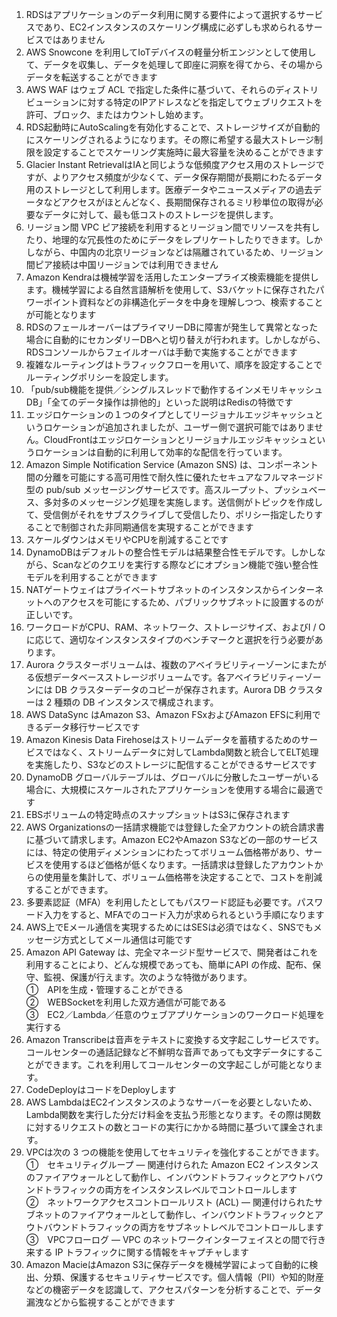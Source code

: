 1. RDSはアプリケーションのデータ利用に関する要件によって選択するサービスであり、EC2インスタンスのスケーリング構成に必ずしも求められるサービスではありません
2. AWS Snowcone を利用してIoTデバイスの軽量分析エンジンとして使用して、データを収集し、データを処理して即座に洞察を得てから、その場からデータを転送することができます
3. AWS WAF はウェブ ACL で指定した条件に基づいて、それらのディストリビューションに対する特定のIPアドレスなどを指定してウェブリクエストを許可、ブロック、またはカウントし始めます。
4. RDS起動時にAutoScalingを有効化することで、ストレージサイズが自動的にスケーリングされるようになります。その際に希望する最大ストレージ制限を設定することでスケーリング実施時に最大容量を決めることができます
5. Glacier Instant RetrievalはIAと同じような低頻度アクセス用のストレージですが、よりアクセス頻度が少なくて、データ保存期間が長期にわたるデータ用のストレージとして利用します。医療データやニュースメディアの過去データなどアクセスがほとんどなく、長期間保存されるミリ秒単位の取得が必要なデータに対して、最も低コストのストレージを提供します。
6. リージョン間 VPC ピア接続を利用するとリージョン間でリソースを共有したり、地理的な冗長性のためにデータをレプリケートしたりできます。しかしながら、中国内の北京リージョンなどは隔離されているため、リージョン間ピア接続は中国リージョンでは利用できません
7. Amazon Kendraは機械学習を活用したエンタープライズ検索機能を提供します。機械学習による自然言語解析を使用して、S3バケットに保存されたパワーポイント資料などの非構造化データを中身を理解しつつ、検索することが可能となります
8. RDSのフェールオーバーはプライマリーDBに障害が発生して異常となった場合に自動的にセカンダリーDBへと切り替えが行われます。しかしながら、RDSコンソールからフェイルオーバは手動で実施することができます
9. 複雑なルーティングはトラフィックフローを用いて、順序を設定することでルーティングポリシーを設定します。
10. 「pub/sub機能を提供／シングルスレッドで動作するインメモリキャッシュDB」「全てのデータ操作は排他的」といった説明はRedisの特徴です
11. エッジロケーションの１つのタイプとしてリージョナルエッジキャッシュというロケーションが追加されましたが、ユーザー側で選択可能ではありません。CloudFrontはエッジロケーションとリージョナルエッジキャッシュというロケーションは自動的に利用して効率的な配信を行っています。
12. Amazon Simple Notification Service (Amazon SNS) は、コンポーネント間の分離を可能にする高可用性で耐久性に優れたセキュアなフルマネージド型の pub/sub メッセージングサービスです。高スループット、プッシュベース、多対多のメッセージング処理を実施します。送信側がトピックを作成して、受信側がそれをサブスクライブして受信したり、ポリシー指定したりすることで制御された非同期通信を実現することができます
13. スケールダウンはメモリやCPUを削減することです
14. DynamoDBはデフォルトの整合性モデルは結果整合性モデルです。しかしながら、Scanなどのクエリを実行する際などにオプション機能で強い整合性モデルを利用することができます
15. NATゲートウェイはプライベートサブネットのインスタンスからインターネットへのアクセスを可能にするため、パブリックサブネットに設置するのが正しいです。
16. ワークロードがCPU、RAM、ネットワーク、ストレージサイズ、およびI / Oに応じて、適切なインスタンスタイプのベンチマークと選択を行う必要があります。
17. Aurora クラスターボリュームは、複数のアベイラビリティーゾーンにまたがる仮想データベースストレージボリュームです。各アベイラビリティーゾーンには DB クラスターデータのコピーが保存されます。Aurora DB クラスターは 2 種類の DB インスタンスで構成されます。
18. AWS DataSync はAmazon S3、Amazon FSxおよびAmazon EFSに利用できるデータ移行サービスです
19. Amazon Kinesis Data Firehoseはストリームデータを蓄積するためのサービスではなく、ストリームデータに対してLambda関数と統合してELT処理を実施したり、S3などのストレージに配信することができるサービスです
20. DynamoDB グローバルテーブルは、グローバルに分散したユーザーがいる場合に、大規模にスケールされたアプリケーションを使用する場合に最適です
21. EBSボリュームの特定時点のスナップショットはS3に保存されます
22. AWS Organizationsの一括請求機能では登録した全アカウントの統合請求書に基づいて請求します。Amazon EC2やAmazon S3などの一部のサービスには、特定の使用ディメンションにわたってボリューム価格帯があり、サービスを使用するほど価格が低くなります。一括請求は登録したアカウントからの使用量を集計して、ボリューム価格帯を決定することで、コストを削減することができます。
23. 多要素認証（MFA）を利用したとしてもパスワード認証も必要です。パスワード入力をすると、MFAでのコード入力が求められるという手順になります
24. AWS上でEメール通信を実現するためにはSESは必須ではなく、SNSでもメッセージ方式としてメール通信は可能です
25. Amazon API Gateway は、完全マネージド型サービスで、開発者はこれを利用することにより、どんな規模であっても、簡単にAPI の作成、配布、保守、監視、保護が行えます。次のような特徴があります。  
①　APIを生成・管理することができる  
②　WEBSocketを利用した双方通信が可能である  
③　EC2／Lambda／任意のウェブアプリケーションのワークロード処理を実行する  
26. Amazon Transcribeは音声をテキストに変換する文字起こしサービスです。コールセンターの通話記録など不鮮明な音声であっても文字データにすることができます。これを利用してコールセンターの文字起こしが可能となります。
27. CodeDeployはコードをDeployします
28. AWS LambdaはEC2インスタンスのようなサーバーを必要としないため、Lambda関数を実行した分だけ料金を支払う形態となります。その際は関数に対するリクエストの数とコードの実行にかかる時間に基づいて課金されます。
29. VPCは次の 3 つの機能を使用してセキュリティを強化することができます。  
①　セキュリティグループ — 関連付けられた Amazon EC2 インスタンスのファイアウォールとして動作し、インバウンドトラフィックとアウトバウンドトラフィックの両方をインスタンスレベルでコントロールします  
②　ネットワークアクセスコントロールリスト (ACL) — 関連付けられたサブネットのファイアウォールとして動作し、インバウンドトラフィックとアウトバウンドトラフィックの両方をサブネットレベルでコントロールします  
③　VPCフローログ — VPC のネットワークインターフェイスとの間で行き来する IP トラフィックに関する情報をキャプチャします  
30. Amazon MacieはAmazon S3に保存データを機械学習によって自動的に検出、分類、保護するセキュリティサービスです。個人情報（PII）や知的財産などの機密データを認識して、アクセスパターンを分析することで、データ漏洩などから監視することができます



